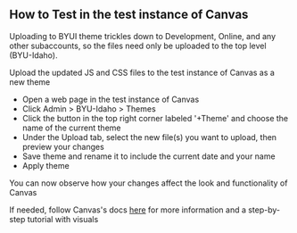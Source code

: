## How to Test in the test instance of Canvas

Uploading to BYUI theme trickles down to Development, Online, and any other subaccounts, so the files need only be uploaded to the top level (BYU-Idaho).

Upload the updated JS and CSS files to the test instance of Canvas as a new theme
* Open a web page in the test instance of Canvas
* Click Admin > BYU-Idaho > Themes
* Click the button in the top right corner labeled '+Theme' and choose the name of the current theme
* Under the Upload tab, select the new file(s) you want to upload, then preview your changes
* Save theme and rename it to include the current date and your name
* Apply theme

You can now observe how your changes affect the look and functionality of Canvas

If needed, follow Canvas's docs [here](https://community.canvaslms.com/docs/DOC-10862-4214724282) for more information and a step-by-step tutorial with visuals